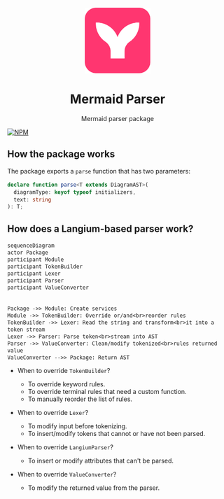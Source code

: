 <p align="center">
<img src="https://raw.githubusercontent.com/mermaid-js/mermaid/develop/docs/public/favicon.svg" height="150">

</p>
<h1 align="center">
Mermaid Parser
</h1>

<p align="center">
Mermaid parser package
<p>

[![NPM](https://img.shields.io/npm/v/mermaid-parser)](https://www.npmjs.com/package/mermaid-parser)

## How the package works

The package exports a `parse` function that has two parameters:

```ts
declare function parse<T extends DiagramAST>(
  diagramType: keyof typeof initializers,
  text: string
): T;
```

## How does a Langium-based parser work?

```mermaid
sequenceDiagram
actor Package
participant Module
participant TokenBuilder
participant Lexer
participant Parser
participant ValueConverter


Package ->> Module: Create services
Module ->> TokenBuilder: Override or/and<br>reorder rules
TokenBuilder ->> Lexer: Read the string and transform<br>it into a token stream
Lexer ->> Parser: Parse token<br>stream into AST
Parser ->> ValueConverter: Clean/modify tokenized<br>rules returned value
ValueConverter -->> Package: Return AST
```

- When to override `TokenBuilder`?

  - To override keyword rules.
  - To override terminal rules that need a custom function.
  - To manually reorder the list of rules.

- When to override `Lexer`?

  - To modify input before tokenizing.
  - To insert/modify tokens that cannot or have not been parsed.

- When to override `LangiumParser`?

  - To insert or modify attributes that can't be parsed.

- When to override `ValueConverter`?

  - To modify the returned value from the parser.
